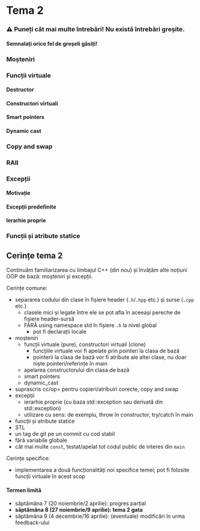 # Tema 2

### ⚠ Puneți cât mai multe întrebări! Nu există întrebări greșite.
#### Semnalați orice fel de greșeli găsiți!

### Moșteniri

[//]: # (constructori, destructori)

### Funcții virtuale
#### Destructor
#### Constructori virtuali

[//]: # (clone public, cc/op= protected, la fel pt cele de mutare)
[//]: # (https://isocpp.github.io/CppCoreGuidelines/CppCoreGuidelines#Rh-copy)

#### Smart pointers
#### Dynamic cast

### Copy and swap
### RAII

### Excepții
#### Motivație
#### Excepții predefinite
#### Ierarhie proprie

### Funcții și atribute statice

[//]: # (### Fișiere header și fișiere sursă)

## Cerințe tema 2

Continuăm familiarizarea cu limbajul C++ (din nou) și învățăm alte noțiuni OOP de bază: moșteniri și excepții.

Cerințe comune:
- separarea codului din clase în fișiere header (`.h`/`.hpp` etc.) și surse (`.cpp` etc.)
  - clasele mici și legate între ele se pot afla în aceeași pereche de fișiere header-sursă
  - FĂRĂ using namespace std în fișiere `.h` la nivel global
    - pot fi declarații locale
- moșteniri
  - funcții virtuale (pure), constructori virtuali (clone)
    - funcțiile virtuale vor fi apelate prin pointeri la clasa de bază
    - pointerii la clasa de bază vor fi atribute ale altei clase, nu doar niște pointeri/referințe în main
  - apelarea constructorului din clasa de bază
  - smart pointers
  - dynamic_cast
- suprascris cc/op= pentru copieri/atribuiri corecte, copy and swap
- excepții
  - ierarhie proprie (cu baza std::exception sau derivată din std::exception)
  - utilizare cu sens: de exemplu, throw în constructor, try/catch în main
- funcții și atribute statice
- STL
- un tag de git pe un commit cu cod stabil
- fără variabile globale
- cât mai multe `const`, testat/apelat tot codul public de interes din `main`

Cerințe specifice:
- implementarea a două funcționalități noi specifice temei; pot fi folosite funcții virtuale în acest scop

#### Termen limită
- săptămâna 7 (20 noiembrie/2 aprilie): progres parțial
- **săptămâna 8 (27 noiembrie/9 aprilie): tema 2 gata**
- săptămâna 9 (4 decembrie/16 aprilie): (eventuale) modificări în urma feedback-ului
